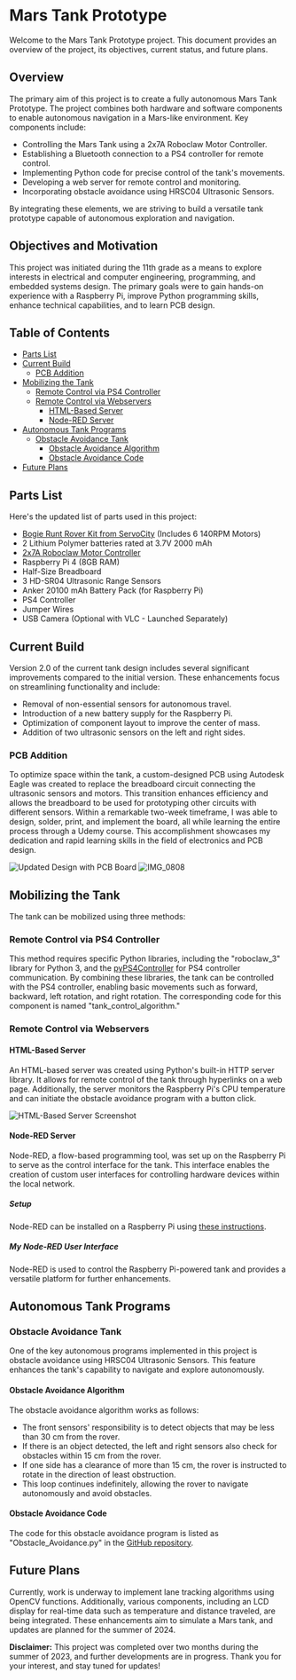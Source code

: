 # Mars Tank Prototype

Welcome to the Mars Tank Prototype project. This document provides an overview of the project, its objectives, current status, and future plans.

## Overview

The primary aim of this project is to create a fully autonomous Mars Tank Prototype. The project combines both hardware and software components to enable autonomous navigation in a Mars-like environment. Key components include:

- Controlling the Mars Tank using a 2x7A Roboclaw Motor Controller.
- Establishing a Bluetooth connection to a PS4 controller for remote control.
- Implementing Python code for precise control of the tank's movements.
- Developing a web server for remote control and monitoring.
- Incorporating obstacle avoidance using HRSC04 Ultrasonic Sensors.

By integrating these elements, we are striving to build a versatile tank prototype capable of autonomous exploration and navigation.

## Objectives and Motivation

This project was initiated during the 11th grade as a means to explore interests in electrical and computer engineering, programming, and embedded systems design. The primary goals were to gain hands-on experience with a Raspberry Pi, improve Python programming skills, enhance technical capabilities, and to learn PCB design.

## Table of Contents

- [Parts List](#parts-list)
- [Current Build](#current-build)
     - [PCB Addition](#pcb-addition)
- [Mobilizing the Tank](#mobilizing-the-tank)
     - [Remote Control via PS4 Controller](#remote-control-via-ps4-controller)
     - [Remote Control via Webservers](#remote-control-via-webservers)
       - [HTML-Based Server](#html-based-server)
       - [Node-RED Server](#node-red-server)
 - [Autonomous Tank Programs](#autonomous-tank-programs)
   - [Obstacle Avoidance Tank](#obstacle-avoidance-tank)
     - [Obstacle Avoidance Algorithm](#obstacle-avoidance-algorithm)
     - [Obstacle Avoidance Code](#obstacle-avoidance-code)
- [Future Plans](#future-plans)

## Parts List

Here's the updated list of parts used in this project:

- [Bogie Runt Rover Kit from ServoCity](https://www.servocity.com/bogie-runt-rover/) (Includes 6 140RPM Motors)
- 2 Lithium Polymer batteries rated at 3.7V 2000 mAh
- [2x7A Roboclaw Motor Controller](https://www.servocity.com/roboclaw-2x7a-motor-controller/)
- Raspberry Pi 4 (8GB RAM)
- Half-Size Breadboard
- 3 HD-SR04 Ultrasonic Range Sensors
- Anker 20100 mAh Battery Pack (for Raspberry Pi)
- PS4 Controller
- Jumper Wires
- USB Camera (Optional with VLC - Launched Separately)

## Current Build

Version 2.0 of the current tank design includes several significant improvements compared to the initial version. These enhancements focus on streamlining functionality and include:

- Removal of non-essential sensors for autonomous travel.
- Introduction of a new battery supply for the Raspberry Pi.
- Optimization of component layout to improve the center of mass.
- Addition of two ultrasonic sensors on the left and right sides.

### PCB Addition

To optimize space within the tank, a custom-designed PCB using Autodesk Eagle was created to replace the breadboard circuit connecting the ultrasonic sensors and motors. This transition enhances efficiency and allows the breadboard to be used for prototyping other circuits with different sensors. Within a remarkable two-week timeframe, I was able to design, solder, print, and implement the board, all while learning the entire process through a Udemy course. This accomplishment showcases my dedication and rapid learning skills in the field of electronics and PCB design.

![Updated Design with PCB Board](https://user-images.githubusercontent.com/55263663/113646131-0b331280-963d-11eb-8094-8f6ab8cfa5e2.jpg)
![IMG_0808](https://user-images.githubusercontent.com/55263663/109580868-2fd12300-7ab0-11eb-835c-0d006bbe778e.jpg)

## Mobilizing the Tank

The tank can be mobilized using three methods:

### Remote Control via PS4 Controller

This method requires specific Python libraries, including the "roboclaw_3" library for Python 3, and the [pyPS4Controller](https://github.com/ArturSpirin/pyPS4Controller) for PS4 controller communication. By combining these libraries, the tank can be controlled with the PS4 controller, enabling basic movements such as forward, backward, left rotation, and right rotation. The corresponding code for this component is named "tank_control_algorithm."

### Remote Control via Webservers

#### HTML-Based Server

An HTML-based server was created using Python's built-in HTTP server library. It allows for remote control of the tank through hyperlinks on a web page. Additionally, the server monitors the Raspberry Pi's CPU temperature and can initiate the obstacle avoidance program with a button click.

![HTML-Based Server Screenshot](https://user-images.githubusercontent.com/55263663/112916259-0efeec00-90b5-11eb-9e63-109e29d04f2a.png)

#### Node-RED Server

Node-RED, a flow-based programming tool, was set up on the Raspberry Pi to serve as the control interface for the tank. This interface enables the creation of custom user interfaces for controlling hardware devices within the local network.

##### Setup

Node-RED can be installed on a Raspberry Pi using [these instructions](https://nodered.org/docs/getting-started/raspberrypi).

##### My Node-RED User Interface

Node-RED is used to control the Raspberry Pi-powered tank and provides a versatile platform for further enhancements.

## Autonomous Tank Programs

### Obstacle Avoidance Tank

One of the key autonomous programs implemented in this project is obstacle avoidance using HRSC04 Ultrasonic Sensors. This feature enhances the tank's capability to navigate and explore autonomously.

#### Obstacle Avoidance Algorithm

The obstacle avoidance algorithm works as follows:

- The front sensors' responsibility is to detect objects that may be less than 30 cm from the rover.
- If there is an object detected, the left and right sensors also check for obstacles within 15 cm from the rover.
- If one side has a clearance of more than 15 cm, the rover is instructed to rotate in the direction of least obstruction.
- This loop continues indefinitely, allowing the rover to navigate autonomously and avoid obstacles.

#### Obstacle Avoidance Code

The code for this obstacle avoidance program is listed as "Obstacle_Avoidance.py" in the [GitHub repository](https://github.com/karmsingh691/Ultra-Instinct-Rover-Project/blob/main/Obstacle_Avoidance.py).

## Future Plans

Currently, work is underway to implement lane tracking algorithms using OpenCV functions. Additionally, various components, including an LCD display for real-time data such as temperature and distance traveled, are being integrated. These enhancements aim to simulate a Mars tank, and updates are planned for the summer of 2024.

**Disclaimer:** This project was completed over two months during the summer of 2023, and further developments are in progress. Thank you for your interest, and stay tuned for updates!
